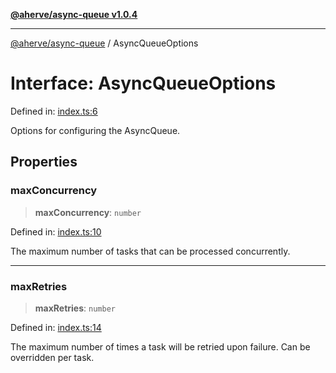 [**@aherve/async-queue v1.0.4**](../README.md)

***

[@aherve/async-queue](../globals.md) / AsyncQueueOptions

# Interface: AsyncQueueOptions

Defined in: [index.ts:6](https://github.com/aherve/async-queue/blob/f466e288cfdacb6a493af3934e0564e9a8521fae/src/index.ts#L6)

Options for configuring the AsyncQueue.

## Properties

### maxConcurrency

> **maxConcurrency**: `number`

Defined in: [index.ts:10](https://github.com/aherve/async-queue/blob/f466e288cfdacb6a493af3934e0564e9a8521fae/src/index.ts#L10)

The maximum number of tasks that can be processed concurrently.

***

### maxRetries

> **maxRetries**: `number`

Defined in: [index.ts:14](https://github.com/aherve/async-queue/blob/f466e288cfdacb6a493af3934e0564e9a8521fae/src/index.ts#L14)

The maximum number of times a task will be retried upon failure. Can be overridden per task.
